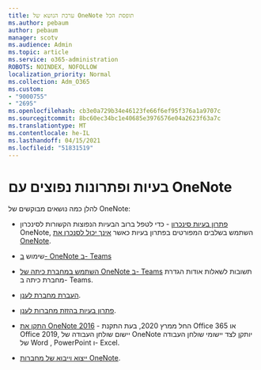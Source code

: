 ```yaml
---
title: ערכת הנושא של OneNote תופסת הכל
ms.author: pebaum
author: pebaum
manager: scotv
ms.audience: Admin
ms.topic: article
ms.service: o365-administration
ROBOTS: NOINDEX, NOFOLLOW
localization_priority: Normal
ms.collection: Adm_O365
ms.custom:
- "9000755"
- "2695"
ms.openlocfilehash: cb3e0a729b34e46123fe66f6ef95f376a1a9707c
ms.sourcegitcommit: 8bc60ec34bc1e40685e3976576e04a2623f63a7c
ms.translationtype: MT
ms.contentlocale: he-IL
ms.lasthandoff: 04/15/2021
ms.locfileid: "51831519"
---
```

# <a name="common-issues-and-resolutions-with-onenote"></a>בעיות ופתרונות נפוצים עם OneNote

להלן כמה נושאים מבוקשים של OneNote:

- [פתרון בעיות סינכרון](https://support.office.com/article/299495ef-66d1-448f-90c1-b785a6968d45) - כדי לטפל ברוב הבעיות הנפוצות הקשורות לסינכרון OneNote, השתמש בשלבים המפורטים בפתרון בעיות כאשר [אינך יכול לסנכרן את OneNote](https://support.office.com/article/Fix-issues-when-you-can-t-sync-OneNote-299495ef-66d1-448f-90c1-b785a6968d45).

- שימוש [ב- OneNote ב- Teams](https://support.microsoft.com/office/0ec78cc3-ba3b-4279-a88e-aa40af9865c2) 

- [השתמש במחברת כיתה של OneNote ב- Teams](https://support.office.com/article/bd77f11f-27cd-4d41-bfbd-2b11799f1440) תשובות לשאלות אודות הגדרת מחברת כיתה ב- Teams.

- [העברת מחברת לענן](https://support.office.com/article/d5c28b91-7b9c-45be-8f0c-529bdbba019a).

- [פתרון בעיות בהזזת מחברות לענן](https://support.office.com/article/70528107-11dc-4f3f-b695-b150059dfd78).

- [התקן את OneNote 2016](https://support.office.com/article/c08068d8-b517-4464-9ff2-132cb9c45c08) - החל ממרץ 2020, בעת התקנת Office 365 או Office 2019, יישום שולחן העבודה של OneNote יותקן לצד יישומי שולחן העבודה של Word , PowerPoint ו- Excel.

- [ייצוא וייבוא של מחברות OneNote](https://support.office.com/article/a4b60da5-8f33-464e-b1ba-b95ce540f309).
